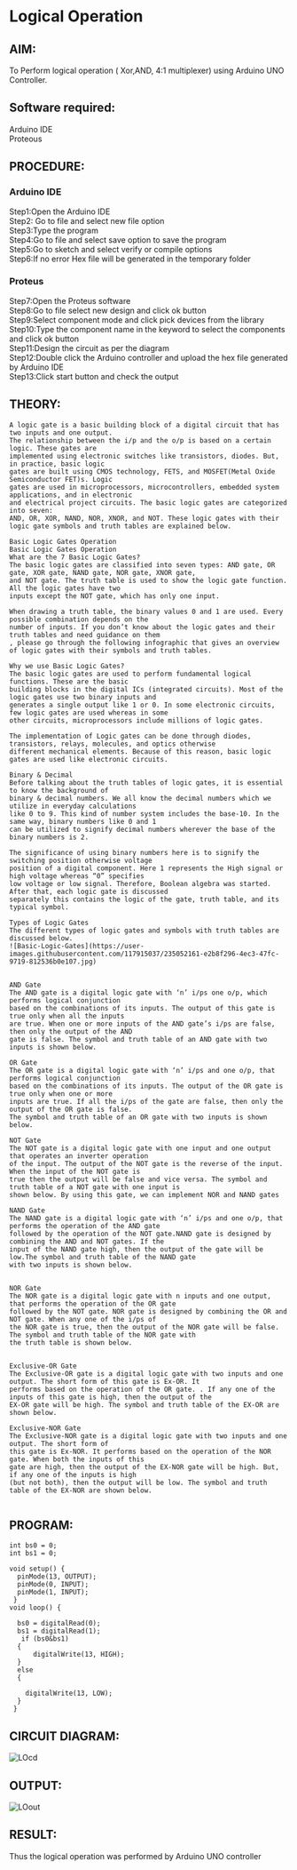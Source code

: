 # Logical Operation

## AIM:

To Perform logical operation ( Xor,AND, 4:1 multiplexer) using Arduino UNO Controller.

## Software required:

Arduino IDE </br>
Proteous 

## PROCEDURE:

### Arduino IDE
Step1:Open the Arduino IDE </br>
Step2: Go to file and select new file option</br>
Step3:Type the program</br>
Step4:Go to file and select save option to save the program</br>
Step5:Go to sketch and select verify or compile options</br>
Step6:If no error Hex file will be generated in the temporary folder</br>
### Proteus 
Step7:Open the Proteus software</br>
Step8:Go to file select new design and click ok button</br>
Step9:Select component mode and click pick devices from the library</br>
Step10:Type the component name in the keyword to select the components and click ok button</br>
Step11:Design the circuit as per the diagram</br>
Step12:Double click the Arduino controller and upload the hex file generated by Arduino IDE</br>
Step13:Click start button and check the output</br>

## THEORY:
```
A logic gate is a basic building block of a digital circuit that has two inputs and one output. 
The relationship between the i/p and the o/p is based on a certain logic. These gates are
implemented using electronic switches like transistors, diodes. But, in practice, basic logic
gates are built using CMOS technology, FETS, and MOSFET(Metal Oxide Semiconductor FET)s. Logic
gates are used in microprocessors, microcontrollers, embedded system applications, and in electronic
and electrical project circuits. The basic logic gates are categorized into seven:
AND, OR, XOR, NAND, NOR, XNOR, and NOT. These logic gates with their logic gate symbols and truth tables are explained below.

Basic Logic Gates Operation
Basic Logic Gates Operation
What are the 7 Basic Logic Gates?
The basic logic gates are classified into seven types: AND gate, OR gate, XOR gate, NAND gate, NOR gate, XNOR gate,
and NOT gate. The truth table is used to show the logic gate function. All the logic gates have two 
inputs except the NOT gate, which has only one input.

When drawing a truth table, the binary values 0 and 1 are used. Every possible combination depends on the 
number of inputs. If you don’t know about the logic gates and their truth tables and need guidance on them
, please go through the following infographic that gives an overview of logic gates with their symbols and truth tables.

Why we use Basic Logic Gates?
The basic logic gates are used to perform fundamental logical functions. These are the basic
building blocks in the digital ICs (integrated circuits). Most of the logic gates use two binary inputs and
generates a single output like 1 or 0. In some electronic circuits, few logic gates are used whereas in some
other circuits, microprocessors include millions of logic gates.

The implementation of Logic gates can be done through diodes, transistors, relays, molecules, and optics otherwise
different mechanical elements. Because of this reason, basic logic gates are used like electronic circuits.

Binary & Decimal
Before talking about the truth tables of logic gates, it is essential to know the background of
binary & decimal numbers. We all know the decimal numbers which we utilize in everyday calculations
like 0 to 9. This kind of number system includes the base-10. In the same way, binary numbers like 0 and 1
can be utilized to signify decimal numbers wherever the base of the binary numbers is 2.

The significance of using binary numbers here is to signify the switching position otherwise voltage
position of a digital component. Here 1 represents the High signal or high voltage whereas “0” specifies
low voltage or low signal. Therefore, Boolean algebra was started. After that, each logic gate is discussed
separately this contains the logic of the gate, truth table, and its typical symbol.

Types of Logic Gates
The different types of logic gates and symbols with truth tables are discussed below.
![Basic-Logic-Gates](https://user-images.githubusercontent.com/117915037/235052161-e2b8f296-4ec3-47fc-9719-812536b0e107.jpg)


AND Gate
The AND gate is a digital logic gate with ‘n’ i/ps one o/p, which performs logical conjunction
based on the combinations of its inputs. The output of this gate is true only when all the inputs 
are true. When one or more inputs of the AND gate’s i/ps are false, then only the output of the AND
gate is false. The symbol and truth table of an AND gate with two inputs is shown below.

OR Gate
The OR gate is a digital logic gate with ‘n’ i/ps and one o/p, that performs logical conjunction
based on the combinations of its inputs. The output of the OR gate is true only when one or more 
inputs are true. If all the i/ps of the gate are false, then only the output of the OR gate is false.
The symbol and truth table of an OR gate with two inputs is shown below.

NOT Gate
The NOT gate is a digital logic gate with one input and one output that operates an inverter operation 
of the input. The output of the NOT gate is the reverse of the input. When the input of the NOT gate is
true then the output will be false and vice versa. The symbol and truth table of a NOT gate with one input is 
shown below. By using this gate, we can implement NOR and NAND gates

NAND Gate
The NAND gate is a digital logic gate with ‘n’ i/ps and one o/p, that performs the operation of the AND gate
followed by the operation of the NOT gate.NAND gate is designed by combining the AND and NOT gates. If the
input of the NAND gate high, then the output of the gate will be low.The symbol and truth table of the NAND gate 
with two inputs is shown below.


NOR Gate
The NOR gate is a digital logic gate with n inputs and one output, that performs the operation of the OR gate 
followed by the NOT gate. NOR gate is designed by combining the OR and NOT gate. When any one of the i/ps of
the NOR gate is true, then the output of the NOR gate will be false. The symbol and truth table of the NOR gate with 
the truth table is shown below.


Exclusive-OR Gate
The Exclusive-OR gate is a digital logic gate with two inputs and one output. The short form of this gate is Ex-OR. It
performs based on the operation of the OR gate. . If any one of the inputs of this gate is high, then the output of the 
EX-OR gate will be high. The symbol and truth table of the EX-OR are shown below.

Exclusive-NOR Gate
The Exclusive-NOR gate is a digital logic gate with two inputs and one output. The short form of 
this gate is Ex-NOR. It performs based on the operation of the NOR gate. When both the inputs of this
gate are high, then the output of the EX-NOR gate will be high. But, if any one of the inputs is high
(but not both), then the output will be low. The symbol and truth table of the EX-NOR are shown below.


```

## PROGRAM:
```
int bs0 = 0;        
int bs1 = 0;

void setup() {
  pinMode(13, OUTPUT);
  pinMode(0, INPUT);
  pinMode(1, INPUT);
 }
void loop() {

  bs0 = digitalRead(0);
  bs1 = digitalRead(1);
   if (bs0&bs1) 
  {
      digitalWrite(13, HIGH);
  } 
  else 
  {
    
    digitalWrite(13, LOW);
  }
 }
```

## CIRCUIT DIAGRAM:
![LOcd](https://user-images.githubusercontent.com/117915037/235051364-dcd3f3b1-7560-471f-be93-88a0cfaf6f4a.png)



## OUTPUT:
![LOout](https://user-images.githubusercontent.com/117915037/235051370-3be9f6e8-c80a-4ae9-a791-d94bb0cc4408.png)



## RESULT:

Thus the logical operation was performed by Arduino UNO controller
